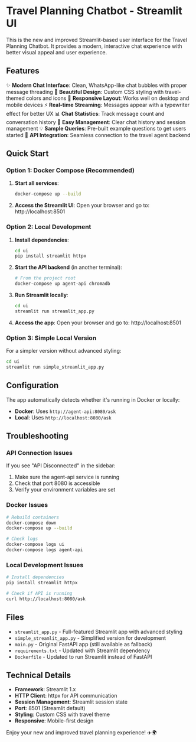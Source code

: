 # Travel Planning Chatbot - Streamlit UI

This is the new and improved Streamlit-based user interface for the Travel Planning Chatbot. It provides a modern, interactive chat experience with better visual appeal and user experience.

## Features

✨ **Modern Chat Interface**: Clean, WhatsApp-like chat bubbles with proper message threading
🎨 **Beautiful Design**: Custom CSS styling with travel-themed colors and icons
📱 **Responsive Layout**: Works well on desktop and mobile devices
⚡ **Real-time Streaming**: Messages appear with a typewriter effect for better UX
📊 **Chat Statistics**: Track message count and conversation history
🧹 **Easy Management**: Clear chat history and session management
💡 **Sample Queries**: Pre-built example questions to get users started
🔌 **API Integration**: Seamless connection to the travel agent backend

## Quick Start

### Option 1: Docker Compose (Recommended)

1. **Start all services**:
   ```bash
   docker-compose up --build
   ```

2. **Access the Streamlit UI**:
   Open your browser and go to: http://localhost:8501

### Option 2: Local Development

1. **Install dependencies**:
   ```bash
   cd ui
   pip install streamlit httpx
   ```

2. **Start the API backend** (in another terminal):
   ```bash
   # From the project root
   docker-compose up agent-api chromadb
   ```

3. **Run Streamlit locally**:
   ```bash
   cd ui
   streamlit run streamlit_app.py
   ```

4. **Access the app**:
   Open your browser and go to: http://localhost:8501

### Option 3: Simple Local Version

For a simpler version without advanced styling:

```bash
cd ui
streamlit run simple_streamlit_app.py
```


## Configuration

The app automatically detects whether it's running in Docker or locally:

- **Docker**: Uses `http://agent-api:8080/ask`
- **Local**: Uses `http://localhost:8080/ask`

## Troubleshooting

### API Connection Issues

If you see "API Disconnected" in the sidebar:

1. Make sure the agent-api service is running
2. Check that port 8080 is accessible
3. Verify your environment variables are set

### Docker Issues

```bash
# Rebuild containers
docker-compose down
docker-compose up --build

# Check logs
docker-compose logs ui
docker-compose logs agent-api
```

### Local Development Issues

```bash
# Install dependencies
pip install streamlit httpx

# Check if API is running
curl http://localhost:8080/ask
```

## Files

- `streamlit_app.py` - Full-featured Streamlit app with advanced styling
- `simple_streamlit_app.py` - Simplified version for development
- `main.py` - Original FastAPI app (still available as fallback)
- `requirements.txt` - Updated with Streamlit dependency
- `Dockerfile` - Updated to run Streamlit instead of FastAPI

## Technical Details

- **Framework**: Streamlit 1.x
- **HTTP Client**: httpx for API communication
- **Session Management**: Streamlit session state
- **Port**: 8501 (Streamlit default)
- **Styling**: Custom CSS with travel theme
- **Responsive**: Mobile-first design

Enjoy your new and improved travel planning experience! ✈️🌍